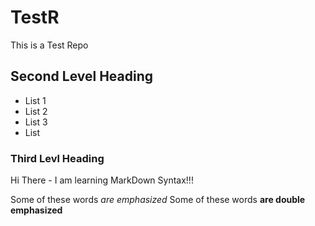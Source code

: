 # TestR
This is a Test Repo
## Second Level Heading
* List 1
* List 2
* List 3
* List 

### Third Levl Heading
Hi There - I am learning MarkDown Syntax!!!

Some of these words *are emphasized*
Some of these words **are double emphasized**
